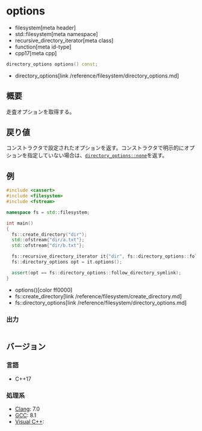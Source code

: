 # options
* filesystem[meta header]
* std::filesystem[meta namespace]
* recursive_directory_iterator[meta class]
* function[meta id-type]
* cpp17[meta cpp]

```cpp
directory_options options() const;
```
* directory_options[link /reference/filesystem/directory_options.md]

## 概要
走査オプションを取得する。


## 戻り値
コンストラクタで設定されたオプションを返す。コンストラクタで明示的にオプションを指定していない場合は、[`directory_options::none`](/reference/filesystem/directory_options.md)を返す。


## 例
```cpp example
#include <cassert>
#include <filesystem>
#include <fstream>

namespace fs = std::filesystem;

int main()
{
  fs::create_directory("dir");
  std::ofstream{"dir/a.txt"};
  std::ofstream{"dir/b.txt"};

  fs::recursive_directory_iterator it{"dir", fs::directory_options::follow_directory_symlink};
  fs::directory_options opt = it.options();

  assert(opt == fs::directory_options::follow_directory_symlink);
}
```
* options()[color ff0000]
* fs::create_directory[link /reference/filesystem/create_directory.md]
* fs::directory_options[link /reference/filesystem/directory_options.md]

### 出力
```
```

## バージョン
### 言語
- C++17

### 処理系
- [Clang](/implementation.md#clang): 7.0
- [GCC](/implementation.md#gcc): 8.1
- [Visual C++](/implementation.md#visual_cpp):
